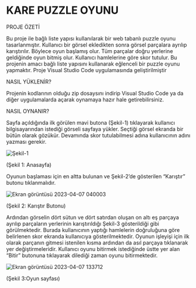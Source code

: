 # KARE PUZZLE OYUNU
   PROJE ÖZETİ
   
 Bu proje ile bağlı liste yapısı kullanılarak bir web tabanlı puzzle oyunu tasarlanmıştır. Kullanıcı bir görsel ekledikten sonra görsel parçalara ayrılıp karıştırılır. 
 Böylece oyun başlamış olur. Tüm parçalar doğru yerlerine geldiğinde oyun bitmiş olur. Kullanıcı hamlelerine göre skor tutulur.
 Bu projenin amacı bağlı liste yapısını kullanarak eğlenceli bir puzzle oyunu yapmaktır. Proje Visual Studio Code uygulamasında geliştirilmiştir
 
   NASIL YÜKLENİR?
    
  Projenin kodlarının olduğu zip dosaysını indirip Visual Studio Code ya da diğer uygulamalarda açarak oynamaya hazır hale getirebilirsiniz.
 
   NASIL OYNANIR?
   
Sayfa açıldığında ilk görülen mavi butona (Şekil-1) tıklayarak kullanıcı bilgisayarından istediği görseli sayfaya yükler. 
Seçtiği görsel ekranda bir bütün olarak gözükür. Devamında skor tutulabilmesi adına kullanıcının adını yazması gerekir.

 ![Şekil-1](https://user-images.githubusercontent.com/75142552/230603525-2fe7c783-a154-4106-b8b5-d6d0fa33d6d7.jpg)


(Şekil 1: Anasayfa)

 Oyunun başlaması için en altta bulunan ve Şekil-2’de gösterilen “Karıştır” butonu tıklanmalıdır.

 ![Ekran görüntüsü 2023-04-07 040003](https://user-images.githubusercontent.com/75142552/230603584-aa9ac611-3f8e-410d-95e8-6d1bb1d62743.jpg)

(Şekil 2: Karıştır Butonu)

Ardından görselin dört sütun ve dört satırdan oluşan on altı eş parçaya ayrılıp parçaların yerlerinin karıştırıldığı Şekil-3 gösterildiği gibi görülmektedir.
Burada kullanıcının yaptığı hamlelerin doğruluğuna göre belirlenen skor ekranda kullanıcıya gösterilmektedir.
Oyunun işleyişi için ilk olarak parçanın gitmesi istenilen kısma ardından da asıl parçaya tıklanarak yer değiştirmeleridir.
Kullanıcı oyunu bitirmek istediğinde üstte yer alan “Bitir” butonuna tıklayarak dilediği zaman oyunu bitirmektedir.

 ![Ekran görüntüsü 2023-04-07 133712](https://user-images.githubusercontent.com/75142552/230617412-4f957f4f-b203-4ef8-8ebd-ec4334dc0975.jpg)

(Şekil 3:Oyun sayfası)

